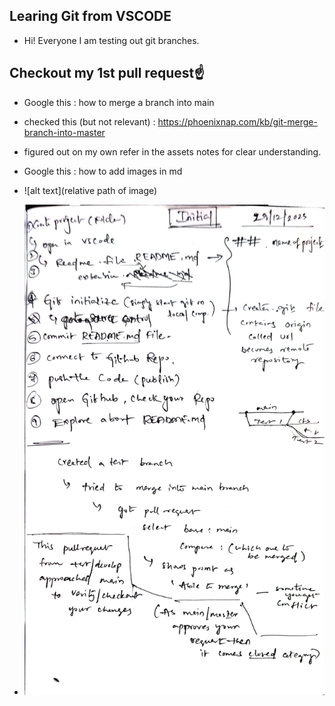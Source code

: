 ## Learing Git from VSCODE
- Hi! Everyone I am testing out git branches.

## Checkout my 1st pull request☝️
- Google this : how to merge a branch into main
- checked this (but not relevant) : https://phoenixnap.com/kb/git-merge-branch-into-master
- figured out on my own refer in the assets notes for clear understanding.


- Google this : how to add images in md
- ![alt text](relative path of image)
- ![Notes](assets/notes.jpg)
